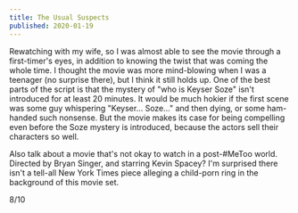 ```yaml
---
title: The Usual Suspects
published: 2020-01-19
---
```


Rewatching with my wife, so I was almost able to see the movie through a first-timer's eyes, in addition to knowing the twist that was coming the whole time. I thought the movie was more mind-blowing when I was a teenager (no surprise there), but I think it still holds up. One of the best parts of the script is that the mystery of "who is Keyser Soze" isn't introduced for at least 20 minutes. It would be much hokier if the first scene was some guy whispering "Keyser... Soze..." and then dying, or some ham-handed such nonsense. But the movie makes its case for being compelling even before the Soze mystery is introduced, because the actors sell their characters so well.

Also talk about a movie that's not okay to watch in a post-#MeToo world. Directed by Bryan Singer, and starring Kevin Spacey? I'm surprised there isn't a tell-all New York Times piece alleging a child-porn ring in the background of this movie set.

8/10
